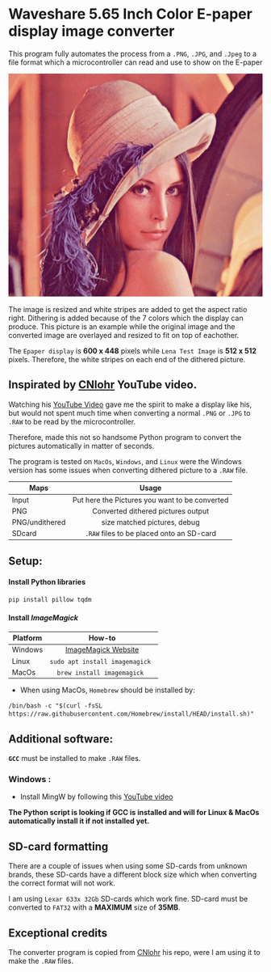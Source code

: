# Waveshare 5.65 Inch Color E-paper display image converter
This program fully automates the process from a `.PNG`, `.JPG`, and `.Jpeg` to a file format
which a microcontroller can read and use to show on the E-paper

![Alt Text](https://github.com/oscarpeters/ColorE-ink-converter/blob/main/Lena(converter)gif.gif)

The image is resized and white stripes are added to get the aspect ratio right. Dithering is added because of the 7 colors which the display can produce.
This picture is an example while the original image and the converted image are overlayed and resized to fit on top of eachother.

The `Epaper display` is **600 x 448** pixels while `Lena Test Image` is **512 x 512** pixels. Therefore, the white stripes on each end of the dithered picture. 

## Inspirated by [CNlohr](https://github.com/cnlohr/ "CNLohr") YouTube video. 

Watching his [YouTube Video](https://www.youtube.com/watch?v=YawP9RjPcJA&t=248s "YouTube") gave me the spirit to make a display like his, but would not spent much time 
when converting a normal `.PNG` or `.JPG` to `.RAW` to be read by the microcontroller.

Therefore, made this not so handsome Python program to convert the pictures automatically in matter of seconds.

The program is tested on `MacOs`, `Windows`, and `Linux` were the Windows version has some issues when
converting dithered picture to a `.RAW` file.  

| Maps        | Usage           |
| ------------- |:-------------:|
| Input      | Put here the Pictures you want to be converted | 
| PNG    | Converted dithered pictures output   |
| PNG/undithered | size matched pictures, debug      |
| SDcard | `.RAW` files to be placed onto an SD-card|

## Setup: 
#### Install Python libraries
```
pip install pillow tqdm
``` 

#### Install *ImageMagick*
| Platform        | How-to           |
| ------------- |:-------------:|
| Windows | [ImageMagick Website](https://imagemagick.org/script/download.php "ImageMagick")|
| Linux | ```sudo apt install imagemagick ``` |
| MacOs |  ```brew install imagemagick ``` |

* When using MacOs, `Homebrew` should be installed by:
```
/bin/bash -c "$(curl -fsSL https://raw.githubusercontent.com/Homebrew/install/HEAD/install.sh)"
```


## Additional software:
**`GCC`** must be installed to make `.RAW` files. 
### Windows :
* Install MingW by following this [YouTube video](https://www.youtube.com/watch?v=sXW2VLrQ3Bs "Installing GCC on Windows")

**The Python script is looking if GCC is installed and will for Linux & MacOs automatically install it if not installed yet.**


## SD-card formatting

There are a couple of issues when using some SD-cards from unknown brands, these SD-cards have a different block size which when converting the correct format
will not work. 

I am using `Lexar 633x 32Gb` SD-cards which work fine.
SD-card must be converted to `FAT32` with a **MAXIMUM** size of **35MB**.  

## Exceptional credits
The converter program is copied from [CNlohr](https://github.com/cnlohr/epaper_projects "CNLohr") his repo, were I am using it to make the `.RAW` files. 
